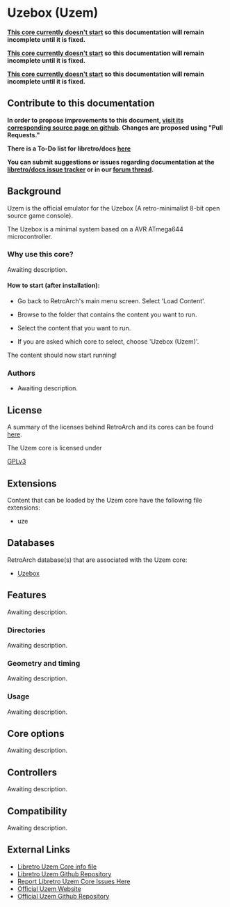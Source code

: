 # Uzebox (Uzem)

**[This core currently doesn't start](https://github.com/libretro/libretro-uzem/issues/2) so this documentation will remain incomplete until it is fixed.**

**[This core currently doesn't start](https://github.com/libretro/libretro-uzem/issues/2) so this documentation will remain incomplete until it is fixed.**

**[This core currently doesn't start](https://github.com/libretro/libretro-uzem/issues/2) so this documentation will remain incomplete until it is fixed.**

## Contribute to this documentation

**In order to propose improvements to this document, [visit its corresponding source page on github](https://github.com/libretro/docs/tree/master/docs/library/uzem.md). Changes are proposed using "Pull Requests."**

**There is a To-Do list for libretro/docs [here](../docguide/todo.md)**

**You can submit suggestions or issues regarding documentation at the [libretro/docs issue tracker](https://github.com/libretro/docs/issues) or in our [forum thread](https://forums.libretro.com/t/wip-adding-pages-to-documentation-site/10078/).**

## Background

Uzem is the official emulator for the Uzebox (A retro-minimalist 8-bit open source game console).

The Uzebox is a minimal system based on a AVR ATmega644 microcontroller.

### Why use this core?

Awaiting description.

#### How to start (after installation):

- Go back to RetroArch's main menu screen. Select 'Load Content'.

- Browse to the folder that contains the content you want to run.

- Select the content that you want to run.

- If you are asked which core to select, choose 'Uzebox (Uzem)'.

The content should now start running!

### Authors

- Awaiting description.

## License

A summary of the licenses behind RetroArch and its cores can be found [here](../development/licenses.md).

The Uzem core is licensed under

[GPLv3](https://github.com/Uzebox/uzebox/blob/master/gpl-3.0.txt)

## Extensions

Content that can be loaded by the Uzem core have the following file extensions:

- uze

## Databases

RetroArch database(s) that are associated with the Uzem core:

- [Uzebox](https://github.com/libretro/libretro-database/blob/master/rdb/Uzebox.rdb)

## Features

Awaiting description.

### Directories

Awaiting description.

### Geometry and timing

Awaiting description.

### Usage

Awaiting description.

## Core options

Awaiting description.

## Controllers

Awaiting description.

## Compatibility

Awaiting description.

## External Links

- [Libretro Uzem Core info file](https://github.com/libretro/libretro-super/blob/master/dist/info/uzem_libretro.info)
- [Libretro Uzem Github Repository](https://github.com/libretro/libretro-uzem)
- [Report Libretro Uzem Core Issues Here](https://github.com/libretro/libretro-uzem/issues)
- [Official Uzem Website](http://belogic.com/uzebox/index.asp)
- [Official Uzem Github Repository](https://github.com/Uzebox/uzebox)